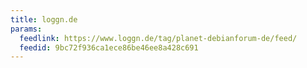 ```yaml
---
title: loggn.de
params:
  feedlink: https://www.loggn.de/tag/planet-debianforum-de/feed/
  feedid: 9bc72f936ca1ece86be46ee8a428c691
---
```

